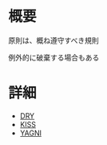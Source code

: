 # 概要
原則は、概ね遵守すべき規則

例外的に破棄する場合もある

# 詳細
- [DRY](dont_repeat_yourself.md)
- [KISS](keep_it_simple_stupid.md)
- [YAGNI](you_aint_gonna_need_it.md)